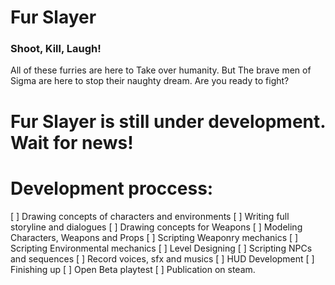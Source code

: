 # Fur Slayer
### Shoot, Kill, Laugh!
All of these furries are here to Take over humanity. But The brave men of Sigma are here to stop their naughty dream. Are you ready to fight?

# Fur Slayer is still under development. Wait for news!
# Development proccess:
[ ] Drawing concepts of characters and environments
[ ] Writing full storyline and dialogues
[ ] Drawing concepts for Weapons
[ ] Modeling Characters, Weapons and Props
[ ] Scripting Weaponry mechanics
[ ] Scripting Environmental mechanics
[ ] Level Designing
[ ] Scripting NPCs and sequences
[ ] Record voices, sfx and musics
[ ] HUD Development
[ ] Finishing up
[ ] Open Beta playtest
[ ] Publication on steam.
